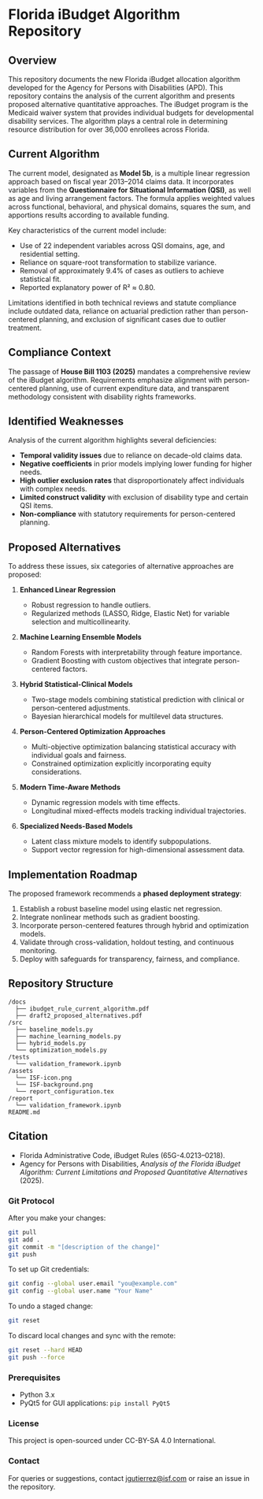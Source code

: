 # Florida iBudget Algorithm Repository

## Overview

This repository documents the new Florida iBudget allocation algorithm developed for the Agency for Persons with Disabilities (APD). This repository contains the analysis of the current algorithm and presents proposed alternative quantitative approaches. The iBudget program is the Medicaid waiver system that provides individual budgets for developmental disability services. The algorithm plays a central role in determining resource distribution for over 36,000 enrollees across Florida.

## Current Algorithm

The current model, designated as **Model 5b**, is a multiple linear regression approach based on fiscal year 2013–2014 claims data. It incorporates variables from the **Questionnaire for Situational Information (QSI)**, as well as age and living arrangement factors. The formula applies weighted values across functional, behavioral, and physical domains, squares the sum, and apportions results according to available funding.

Key characteristics of the current model include:

* Use of 22 independent variables across QSI domains, age, and residential setting.
* Reliance on square-root transformation to stabilize variance.
* Removal of approximately 9.4% of cases as outliers to achieve statistical fit.
* Reported explanatory power of R² ≈ 0.80.

Limitations identified in both technical reviews and statute compliance include outdated data, reliance on actuarial prediction rather than person-centered planning, and exclusion of significant cases due to outlier treatment.

## Compliance Context

The passage of **House Bill 1103 (2025)** mandates a comprehensive review of the iBudget algorithm. Requirements emphasize alignment with person-centered planning, use of current expenditure data, and transparent methodology consistent with disability rights frameworks.

## Identified Weaknesses

Analysis of the current algorithm highlights several deficiencies:

* **Temporal validity issues** due to reliance on decade-old claims data.
* **Negative coefficients** in prior models implying lower funding for higher needs.
* **High outlier exclusion rates** that disproportionately affect individuals with complex needs.
* **Limited construct validity** with exclusion of disability type and certain QSI items.
* **Non-compliance** with statutory requirements for person-centered planning.

## Proposed Alternatives

To address these issues, six categories of alternative approaches are proposed:

1. **Enhanced Linear Regression**

   * Robust regression to handle outliers.
   * Regularized methods (LASSO, Ridge, Elastic Net) for variable selection and multicollinearity.

2. **Machine Learning Ensemble Models**

   * Random Forests with interpretability through feature importance.
   * Gradient Boosting with custom objectives that integrate person-centered factors.

3. **Hybrid Statistical-Clinical Models**

   * Two-stage models combining statistical prediction with clinical or person-centered adjustments.
   * Bayesian hierarchical models for multilevel data structures.

4. **Person-Centered Optimization Approaches**

   * Multi-objective optimization balancing statistical accuracy with individual goals and fairness.
   * Constrained optimization explicitly incorporating equity considerations.

5. **Modern Time-Aware Methods**

   * Dynamic regression models with time effects.
   * Longitudinal mixed-effects models tracking individual trajectories.

6. **Specialized Needs-Based Models**

   * Latent class mixture models to identify subpopulations.
   * Support vector regression for high-dimensional assessment data.

## Implementation Roadmap

The proposed framework recommends a **phased deployment strategy**:

1. Establish a robust baseline model using elastic net regression.
2. Integrate nonlinear methods such as gradient boosting.
3. Incorporate person-centered features through hybrid and optimization models.
4. Validate through cross-validation, holdout testing, and continuous monitoring.
5. Deploy with safeguards for transparency, fairness, and compliance.

## Repository Structure

```
/docs
  ├── ibudget_rule_current_algorithm.pdf
  ├── draft2_proposed_alternatives.pdf
/src
  ├── baseline_models.py
  ├── machine_learning_models.py
  ├── hybrid_models.py
  └── optimization_models.py
/tests
  └── validation_framework.ipynb
/assets
  └── ISF-icon.png
  └── ISF-background.png
  └── report_configuration.tex
/report
  └── validation_framework.ipynb
README.md
```


## Citation

* Florida Administrative Code, iBudget Rules (65G-4.0213–0218).
* Agency for Persons with Disabilities, *Analysis of the Florida iBudget Algorithm: Current Limitations and Proposed Quantitative Alternatives* (2025).



### Git Protocol

After you make your changes:

```bash
git pull
git add .
git commit -m "[description of the change]"
git push
```

To set up Git credentials:

```bash
git config --global user.email "you@example.com"
git config --global user.name "Your Name"
```

To undo a staged change:

```bash
git reset
```

To discard local changes and sync with the remote:

```bash
git reset --hard HEAD
git push --force
```

### Prerequisites

* Python 3.x
* PyQt5 for GUI applications: `pip install PyQt5`


### License

This project is open-sourced under CC-BY-SA 4.0 International.

### Contact

For queries or suggestions, contact jgutierrez@isf.com or raise an issue in the repository.
